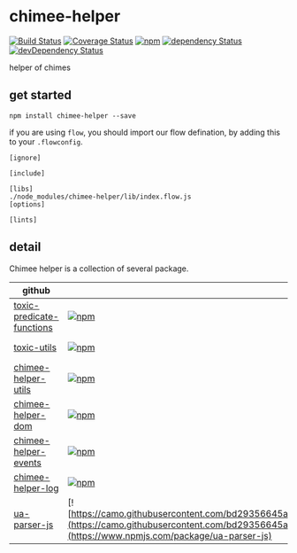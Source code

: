 # chimee-helper

[![Build Status](https://img.shields.io/travis/Chimeejs/chimee-helper/master.svg?style=flat-square)](https://travis-ci.org/Chimeejs/chimee-helper.svg?branch=master)
[![Coverage Status](https://img.shields.io/coveralls/Chimeejs/chimee-helper/master.svg?style=flat-square)](https://coveralls.io/github/Chimeejs/chimee-helper?branch=master)
[![npm](https://img.shields.io/npm/v/chimee-helper.svg?colorB=brightgreen&style=flat-square)](https://www.npmjs.com/package/chimee-helper)
[![dependency Status](https://david-dm.org/Chimeejs/chimee-helper.svg)](https://david-dm.org/Chimeejs/chimee-helper)
[![devDependency Status](https://david-dm.org/Chimeejs/chimee-helper/dev-status.svg)](https://david-dm.org/Chimeejs/chimee-helper?type=dev)

helper of chimes

## get started

```shell
npm install chimee-helper --save
```

if you are using `flow`, you should import our flow defination, by adding this to your `.flowconfig`.

```
[ignore]

[include]

[libs]
./node_modules/chimee-helper/lib/index.flow.js
[options]

[lints]
```
## detail

Chimee helper is a collection of several package.

| github                                   | npm                                      | coverage                                 |
| ---------------------------------------- | ---------------------------------------- | ---------------------------------------- |
| [toxic-predicate-functions](https://github.com/toxic-johann/toxic-predicate-functions) | [![npm](https://img.shields.io/npm/v/toxic-predicate-functions.svg?colorB=brightgreen&style=flat-square)](https://www.npmjs.com/package/toxic-predicate-functions) | [![Coverage Status](https://img.shields.io/coveralls/toxic-johann/toxic-predicate-functions/master.svg?style=flat-square)](https://coveralls.io/github/toxic-johann/toxic-predicate-functions?branch=master) |
| [toxic-utils](https://github.com/toxic-johann/toxic-utils) | [![npm](https://img.shields.io/npm/v/toxic-utils.svg?colorB=brightgreen&style=flat-square)](https://www.npmjs.com/package/toxic-utils) | [![Coverage Status](https://img.shields.io/coveralls/toxic-johann/toxic-utils/master.svg?style=flat-square)](https://coveralls.io/github/toxic-johann/toxic-utils?branch=master) |
| [chimee-helper-utils](https://github.com/Chimeejs/chimee-helper-utils) | [![npm](https://img.shields.io/npm/v/chimee-helper-utils.svg?colorB=brightgreen&style=flat-square)](https://www.npmjs.com/package/chimee-helper-utils) | [![Coverage Status](https://img.shields.io/coveralls/Chimeejs/chimee-helper-utils/master.svg?style=flat-square)](https://coveralls.io/github/Chimeejs/chimee-helper-utils?branch=master) |
| [chimee-helper-dom](https://github.com/Chimeejs/chimee-helper-dom) | [![npm](https://img.shields.io/npm/v/chimee-helper-dom.svg?colorB=brightgreen&style=flat-square)](https://www.npmjs.com/package/chimee-helper-dom) | [![Coverage Status](https://img.shields.io/coveralls/Chimeejs/chimee-helper-dom/master.svg?style=flat-square)](https://coveralls.io/github/Chimeejs/chimee-helper-dom?branch=master) |
| [chimee-helper-events](https://github.com/Chimeejs/chimee-helper-events) | [![npm](https://img.shields.io/npm/v/chimee-helper-events.svg?colorB=brightgreen&style=flat-square)](https://www.npmjs.com/package/chimee-helper-events) | [![Coverage Status](https://img.shields.io/coveralls/Chimeejs/chimee-helper-events/master.svg?style=flat-square)](https://coveralls.io/github/Chimeejs/chimee-helper-events?branch=master) |
| [chimee-helper-log](https://github.com/Chimeejs/chimee-helper-log) | [![npm](https://img.shields.io/npm/v/chimee-helper-log.svg?colorB=brightgreen&style=flat-square)](https://www.npmjs.com/package/chimee-helper-log) | [![Coverage Status](https://img.shields.io/coveralls/Chimeejs/chimee-helper-log/master.svg?style=flat-square)](https://coveralls.io/github/Chimeejs/chimee-helper-log?branch=master) |
| [ua-parser-js](https://github.com/faisalman/ua-parser-js) | [![https://camo.githubusercontent.com/bd29356645a3a686e8eddf3f24a0e21e72d510af/68747470733a2f2f696d672e736869656c64732e696f2f6e706d2f762f75612d7061727365722d6a732e737667](https://camo.githubusercontent.com/bd29356645a3a686e8eddf3f24a0e21e72d510af/68747470733a2f2f696d672e736869656c64732e696f2f6e706d2f762f75612d7061727365722d6a732e737667)](https://www.npmjs.com/package/ua-parser-js) |                                          |

